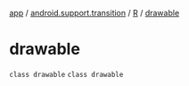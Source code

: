 [app](../../../index.md) / [android.support.transition](../../index.md) / [R](../index.md) / [drawable](.)

# drawable

`class drawable`
`class drawable`